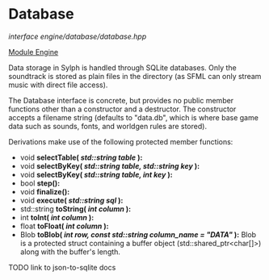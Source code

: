 # Database
*interface*
*engine/database/database.hpp*

[Module Engine](../engine.md)

Data storage in Sylph is handled through SQLite databases. Only the soundtrack is stored as plain files in the directory (as SFML can only stream music with direct file access).

The Database interface is concrete, but provides no public member functions other than a constructor and a destructor. The constructor accepts a filename string (defaults to "data.db", which is where base game data such as sounds, fonts, and worldgen rules are stored).

Derivations make use of the following protected member functions:
- void **selectTable( *std::string table* ):**
- void **selectByKey( *std::string table, std::string key* ):**
- void **selectByKey( *std::string table, int key* ):**
- bool **step():**
- void **finalize():**
- void **execute( *std::string sql* ):**
- std::string **toString( *int column* ):**
- int **toInt( *int column* ):**
- float **toFloat( *int column* ):**
- Blob **toBlob( *int row, const std::string column_name = "DATA"* ):** Blob is a protected struct containing a buffer object (std::shared_ptr<char[]>) along with the buffer's length. 

TODO link to json-to-sqlite docs